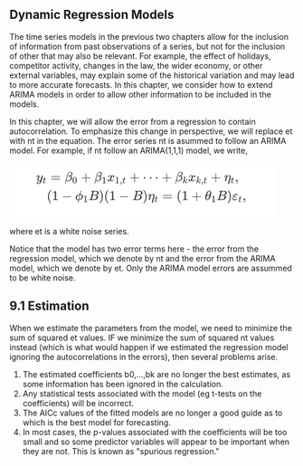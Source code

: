 ## Dynamic Regression Models
The time series models in the previous two chapters allow for the inclusion of information from past observations of a series, but not for the inclusion of other
that may also be relevant. For example, the effect of holidays, competitor activity, changes in the law, the wider economy, or other external variables, may explain
some of the historical variation and may lead to more accurate forecasts. In this chapter, we consider how to extend ARIMA models in order to allow other information
to be included in the models.

In this chapter, we will allow the error from a regression to contain autocorrelation. To emphasize this change in perspective, we will replace et with nt in the
equation. The error series nt is asummed to follow an ARIMA model. For example, if nt follow an ARIMA(1,1,1) model, we write,

![equation](https://github.com/gpadolina/TimeSeries-notes/blob/master/TimeSeries/Equations/ARIMA(1%2C1%2C1)%20model.png)

where et is a white noise series.

Notice that the model has two error terms here - the error from the regression model, which we denote by nt and the error from the ARIMA model, which we denote by et.
Only the ARIMA model errors are assummed to be white noise.
## 9.1 Estimation
When we estimate the parameters from the model, we need to minimize the sum of squared et values. IF we minimize the sum of squared nt values instead (which is what
would happen if we estimated the regression model ignoring the autocorrelations in the errors), then several problems arise.
1. The estimated coefficients b0,...,bk are no longer the best estimates, as some information has been ignored in the calculation.
2. Any statistical tests associated with the model (eg t-tests on the coefficients) will be incorrect.
3. The AICc values of the fitted models are no longer a good guide as to which is the best model for forecasting.
4. In most cases, the p-values associated with the coefficients will be too small and so some predictor variables will appear to be important when they are not.
This is known as "spurious regression."
